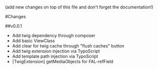 (add new changes on top of this file and don't forget the documentation!)

#Changes

##v0.0.1
 * Add twig dependency through composer
 * Add basic ViewClass
 * Add clear for twig cache through "flush caches" button
 * Add twig extension injection via TypoScript
 * Add template path injection via TypoScript
 * [TwigExtension] getMediaObjects for FAL-refField